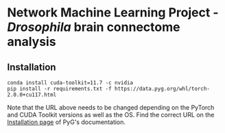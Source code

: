 # Network Machine Learning Project - _Drosophila_ brain connectome analysis

## Installation
```
conda install cuda-toolkit=11.7 -c nvidia
pip install -r requirements.txt -f https://data.pyg.org/whl/torch-2.0.0+cu117.html
```

Note that the URL above needs to be changed depending on the PyTorch and CUDA
Toolkit versions as well as the OS. Find the correct URL on the [Installation
page](https://pytorch-geometric.readthedocs.io/en/latest/install/installation.html) of PyG's documentation.
